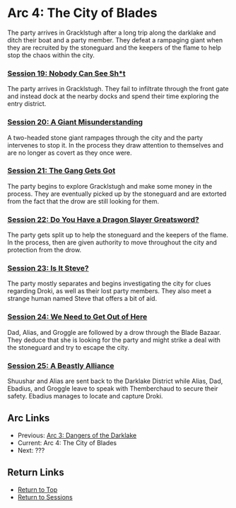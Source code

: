 # Arc 4: The City of Blades
The party arrives in Gracklstugh after a long trip along the darklake and
ditch their boat and a party member. They defeat a rampaging giant when they
are recruited by the stoneguard and the keepers of the flame to help stop
the chaos within the city.

### [Session 19: Nobody Can See Sh\*t](session19-2021-05-19.md)
The party arrives in Gracklstugh. They fail to infiltrate through the
front gate and instead dock at the nearby docks and spend their time
exploring the entry district.

### [Session 20: A Giant Misunderstanding](session20-2021-06-09.md)
A two-headed stone giant rampages through the city and the party
intervenes to stop it. In the process they draw attention to themselves
and are no longer as covert as they once were.

### [Session 21: The Gang Gets Got](session21-2021-07-14.md)
The party begins to explore Gracklstugh and make some money in the
process. They are eventually picked up by the stoneguard and are
extorted from the fact that the drow are still looking for them.

### [Session 22: Do You Have a Dragon Slayer Greatsword?](session22-2021-07-28.md)
The party gets split up to help the stoneguard and the keepers of the
flame. In the process, then are given authority to move throughout the
city and protection from the drow.

### [Session 23: Is It Steve?](session23-2022-01-05.md)
The party mostly separates and begins investigating the city for
clues regarding Droki, as well as their lost party members. They also
meet a strange human named Steve that offers a bit of aid.

### [Session 24: We Need to Get Out of Here](session24-2022-02-01.md)
Dad, Alias, and Groggle are followed by a drow through the Blade Bazaar.
They deduce that she is looking for the party and might strike a deal
with the stoneguard and try to escape the city.

### [Session 25: A Beastly Alliance](session25-2022-03-02.md)
Shuushar and Alias are sent back to the Darklake District while Alias,
Dad, Ebadius, and Groggle leave to speak with Themberchaud to secure their
safety. Ebadius manages to locate and capture Droki.

## Arc Links
* Previous: [Arc 3: Dangers of the Darklake](../arc03/info.md)
* Current: Arc 4: The City of Blades
* Next: ???

## Return Links
* [Return to Top](../../README.md)
* [Return to Sessions](../info.md)
